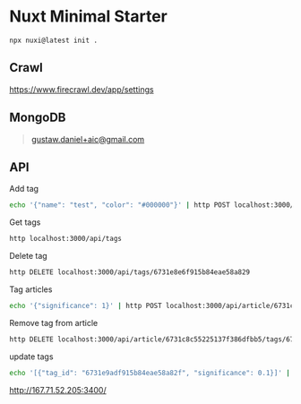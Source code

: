 # Nuxt Minimal Starter

```
npx nuxi@latest init .
```

## Crawl

https://www.firecrawl.dev/app/settings

## MongoDB

> gustaw.daniel+aic@gmail.com

## API

Add tag

```bash
echo '{"name": "test", "color": "#000000"}' | http POST localhost:3000/api/tags
```

Get tags

```bash
http localhost:3000/api/tags
```

Delete tag

```bash
http DELETE localhost:3000/api/tags/6731e8e6f915b84eae58a829
```

Tag articles

```bash
echo '{"significance": 1}' | http POST localhost:3000/api/article/6731c8c55225137f386dfbb5/tags/6731e9adf915b84eae58a82f
```

Remove tag from article

```bash
http DELETE localhost:3000/api/article/6731c8c55225137f386dfbb5/tags/6731e9adf915b84eae58a82f
```

update tags

```bash
echo '[{"tag_id": "6731e9adf915b84eae58a82f", "significance": 0.1}]' | http PUT localhost:3000/api/article/6731c8c55225137f386dfbb5/tags
```

http://167.71.52.205:3400/
